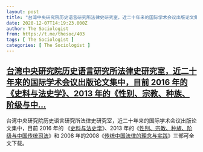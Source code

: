```yaml
---
layout: post
title: "台湾中央研究院历史语言研究所法律史研究室，近二十年来的国际学术会议出版论文集中，目前 2016 年的 《史料与法史学》、2013 年的《性别、宗教、种族、阶级与中"
date: 2020-12-07T14:19:23.000Z
author: The Sociologist
from: https://t.me/thesoc/403
tags: [ The Sociologist ]
categories: [ The Sociologist ]
---
```

<!--1607350763000-->
[台湾中央研究院历史语言研究所法律史研究室，近二十年来的国际学术会议出版论文集中，目前 2016 年的 《史料与法史学》、2013 年的《性别、宗教、种族、阶级与中...](https://t.me/thesoc/403)
------

<div>
<p>台湾中央研究院历史语言研究所法律史研究室，近二十年来的国际学术会议出版论文集中，目前 2016 年的 《<a href="https://leghist.project.sinica.edu.tw/pages/data_4.html#b2016-1" target="_blank" rel="noopener" onclick="return confirm('Open this link?\n\n'+this.href);">史料与法史学</a>》、2013 年的《<a href="https://leghist.project.sinica.edu.tw/pages/data_4.html#b2013-1" target="_blank" rel="noopener" onclick="return confirm('Open this link?\n\n'+this.href);">性别、宗教、种族、阶级与中国传统司法</a>》和 2008 年的2008《<a href="https://leghist.project.sinica.edu.tw/pages/data_4.html#b2008-2" target="_blank" rel="noopener" onclick="return confirm('Open this link?\n\n'+this.href);">传统中国法律的理念与实践</a>》三部可全文下载。</p>
</div>
